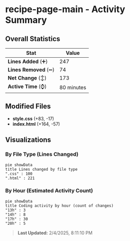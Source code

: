 # recipe-page-main - Activity Summary 

## Overall Statistics

| Stat                   | Value                                                             |
| ---------------------- | ----------------------------------------------------------------- |
| **Lines Added** (➕)   | 247                                          |
| **Lines Removed** (➖) | 74                                        |
| **Net Change** (↕)    | 173                |
| **Active Time** (⌚)   | 80 minutes |


## Modified Files
- **style.css** (+83, -17)
- **index.html** (+164, -57)

## Visualizations

### By File Type (Lines Changed)

```mermaid
pie showData
title Lines changed by file type
".css" : 100
".html" : 221
```

### By Hour (Estimated Activity Count)

```mermaid
pie showData
title Coding activity by hour (count of changes)
"13h" : 3
"14h" : 8
"17h" : 30
"20h" : 5
```


> **Last Updated:** 2/4/2025, 8:11:10 PM